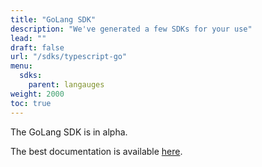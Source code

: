 ```yaml
---
title: "GoLang SDK"
description: "We've generated a few SDKs for your use"
lead: ""
draft: false
url: "/sdks/typescript-go"
menu: 
  sdks:
    parent: langauges
weight: 2000
toc: true
---
```


The GoLang SDK is in alpha.

The best documentation is available [here](https://pkg.go.dev/github.com/TrueBlocks/trueblocks-core/sdk/v3).
